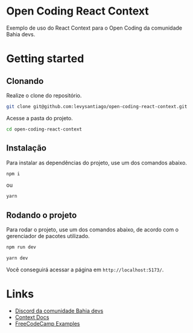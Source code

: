 # Open Coding React Context

Exemplo de uso do React Context para o Open Coding da comunidade Bahia devs.

# Getting started

## Clonando

Realize o clone do repositório.

```bash
git clone git@github.com:levysantiago/open-coding-react-context.git
```
Acesse a pasta do projeto.

```bash
cd open-coding-react-context
```

## Instalação

Para instalar as dependências do projeto, use um dos comandos abaixo.

```bash
npm i
```

ou

```bash
yarn
```

## Rodando o projeto

Para rodar o projeto, use um dos comandos abaixo, de acordo com o gerenciador de pacotes utilizado.

```bash
npm run dev
```

```bash
yarn dev
```

Você conseguirá acessar a página em `http://localhost:5173/`.

# Links

- [Discord da comunidade Bahia devs](https://discord.gg/XMWfZKPvZ3)
- [Context Docs](https://legacy.reactjs.org/docs/context.html)
- [FreeCodeCamp Examples](https://www.freecodecamp.org/news/react-context-for-beginners/)